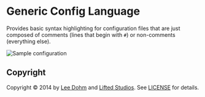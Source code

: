 # Generic Config Language

Provides basic syntax highlighting for configuration files that are just composed of comments (lines that begin with `#`) or non-comments (everything else).

![Sample configuration](https://raw.githubusercontent.com/lee-dohm/language-generic-config/master/sample.png)

## Copyright

Copyright &copy; 2014 by [Lee Dohm](http://www.lee-dohm.com) and [Lifted Studios](http://www.liftedstudios.com). See [LICENSE](https://github.com/lee-dohm/language-generic-config/blob/master/LICENSE.md) for details.
